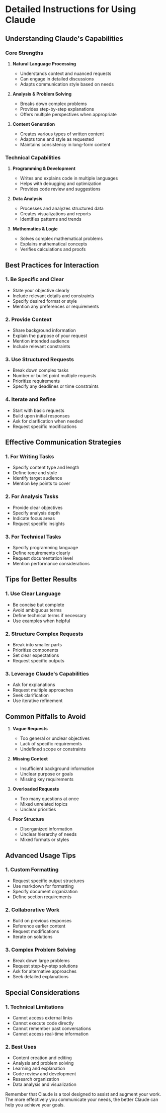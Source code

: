 # Detailed Instructions for Using Claude

## Understanding Claude's Capabilities

### Core Strengths
1. **Natural Language Processing**
   - Understands context and nuanced requests
   - Can engage in detailed discussions
   - Adapts communication style based on needs

2. **Analysis & Problem Solving**
   - Breaks down complex problems
   - Provides step-by-step explanations
   - Offers multiple perspectives when appropriate

3. **Content Generation**
   - Creates various types of written content
   - Adapts tone and style as requested
   - Maintains consistency in long-form content

### Technical Capabilities
1. **Programming & Development**
   - Writes and explains code in multiple languages
   - Helps with debugging and optimization
   - Provides code review and suggestions

2. **Data Analysis**
   - Processes and analyzes structured data
   - Creates visualizations and reports
   - Identifies patterns and trends

3. **Mathematics & Logic**
   - Solves complex mathematical problems
   - Explains mathematical concepts
   - Verifies calculations and proofs

## Best Practices for Interaction

### 1. Be Specific and Clear
- State your objective clearly
- Include relevant details and constraints
- Specify desired format or style
- Mention any preferences or requirements

### 2. Provide Context
- Share background information
- Explain the purpose of your request
- Mention intended audience
- Include relevant constraints

### 3. Use Structured Requests
- Break down complex tasks
- Number or bullet point multiple requests
- Prioritize requirements
- Specify any deadlines or time constraints

### 4. Iterate and Refine
- Start with basic requests
- Build upon initial responses
- Ask for clarification when needed
- Request specific modifications

## Effective Communication Strategies

### 1. For Writing Tasks
- Specify content type and length
- Define tone and style
- Identify target audience
- Mention key points to cover

### 2. For Analysis Tasks
- Provide clear objectives
- Specify analysis depth
- Indicate focus areas
- Request specific insights

### 3. For Technical Tasks
- Specify programming language
- Define requirements clearly
- Request documentation level
- Mention performance considerations

## Tips for Better Results

### 1. Use Clear Language
- Be concise but complete
- Avoid ambiguous terms
- Define technical terms if necessary
- Use examples when helpful

### 2. Structure Complex Requests
- Break into smaller parts
- Prioritize components
- Set clear expectations
- Request specific outputs

### 3. Leverage Claude's Capabilities
- Ask for explanations
- Request multiple approaches
- Seek clarification
- Use iterative refinement

## Common Pitfalls to Avoid

1. **Vague Requests**
   - Too general or unclear objectives
   - Lack of specific requirements
   - Undefined scope or constraints

2. **Missing Context**
   - Insufficient background information
   - Unclear purpose or goals
   - Missing key requirements

3. **Overloaded Requests**
   - Too many questions at once
   - Mixed unrelated topics
   - Unclear priorities

4. **Poor Structure**
   - Disorganized information
   - Unclear hierarchy of needs
   - Mixed formats or styles

## Advanced Usage Tips

### 1. Custom Formatting
- Request specific output structures
- Use markdown for formatting
- Specify document organization
- Define section requirements

### 2. Collaborative Work
- Build on previous responses
- Reference earlier content
- Request modifications
- Iterate on solutions

### 3. Complex Problem Solving
- Break down large problems
- Request step-by-step solutions
- Ask for alternative approaches
- Seek detailed explanations

## Special Considerations

### 1. Technical Limitations
- Cannot access external links
- Cannot execute code directly
- Cannot remember past conversations
- Cannot access real-time information

### 2. Best Uses
- Content creation and editing
- Analysis and problem solving
- Learning and explanation
- Code review and development
- Research organization
- Data analysis and visualization

Remember that Claude is a tool designed to assist and augment your work. The more effectively you communicate your needs, the better Claude can help you achieve your goals.